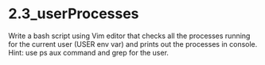 # 2.3_userProcesses
Write a bash script using Vim editor that checks all the processes running for the current user (USER env var) and prints out the processes in console. Hint: use ps aux command and grep for the user.
